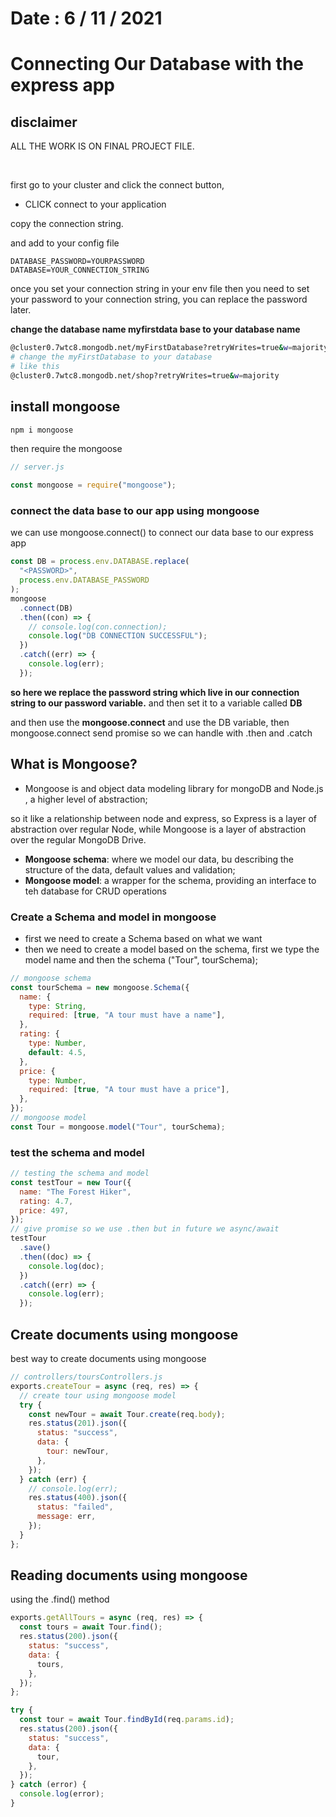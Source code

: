 # Date : 6 / 11 / 2021

# Connecting Our Database with the express app

## disclaimer

ALL THE WORK IS ON FINAL PROJECT FILE.

<br>

first go to your cluster and click the connect button,

- CLICK connect to your application

copy the connection string.
<br>

and add to your config file

```env
DATABASE_PASSWORD=YOURPASSWORD
DATABASE=YOUR_CONNECTION_STRING
```

once you set your connection string in your env file then you need to set your password to your connection string, you can replace the password later.
<br>

**change the database name myfirstdata base to your database name**

```bash
@cluster0.7wtc8.mongodb.net/myFirstDatabase?retryWrites=true&w=majority
# change the myFirstDatabase to your database
# like this
@cluster0.7wtc8.mongodb.net/shop?retryWrites=true&w=majority
```

## install mongoose

```bash
npm i mongoose
```

then require the mongoose

```js
// server.js

const mongoose = require("mongoose");
```

### connect the data base to our app using mongoose

we can use mongoose.connect() to connect our data base to our express app

```js
const DB = process.env.DATABASE.replace(
  "<PASSWORD>",
  process.env.DATABASE_PASSWORD
);
mongoose
  .connect(DB)
  .then((con) => {
    // console.log(con.connection);
    console.log("DB CONNECTION SUCCESSFUL");
  })
  .catch((err) => {
    console.log(err);
  });
```

**so here we replace the password string which live in our connection string to our password variable.**
and then set it to a variable called **DB**
<br>

and then use the **mongoose.connect** and use the DB variable, then mongoose.connect send promise so we can handle with .then and .catch

## What is Mongoose?

- Mongoose is and object data modeling library for mongoDB and Node.js , a higher level of abstraction;
  <br>

so it like a relationship between node and express, so Express is a layer of abstraction over regular Node, while Mongoose is a layer of abstraction over the regular MongoDB Drive.

- **Mongoose schema**: where we model our data, bu describing the structure of the data, default values and validation;
- **Mongoose model**: a wrapper for the schema, providing an interface to teh database for CRUD operations

### Create a Schema and model in mongoose

- first we need to create a Schema based on what we want
- then we need to create a model based on the schema, first we type the model name and then the schema ("Tour", tourSchema);

```js
// mongoose schema
const tourSchema = new mongoose.Schema({
  name: {
    type: String,
    required: [true, "A tour must have a name"],
  },
  rating: {
    type: Number,
    default: 4.5,
  },
  price: {
    type: Number,
    required: [true, "A tour must have a price"],
  },
});
// mongoose model
const Tour = mongoose.model("Tour", tourSchema);
```

### test the schema and model

```js
// testing the schema and model
const testTour = new Tour({
  name: "The Forest Hiker",
  rating: 4.7,
  price: 497,
});
// give promise so we use .then but in future we async/await
testTour
  .save()
  .then((doc) => {
    console.log(doc);
  })
  .catch((err) => {
    console.log(err);
  });
```

## Create documents using mongoose

best way to create documents using mongoose

```js
// controllers/toursControllers.js
exports.createTour = async (req, res) => {
  // create tour using mongoose model
  try {
    const newTour = await Tour.create(req.body);
    res.status(201).json({
      status: "success",
      data: {
        tour: newTour,
      },
    });
  } catch (err) {
    // console.log(err);
    res.status(400).json({
      status: "failed",
      message: err,
    });
  }
};
```

## Reading documents using mongoose

using the .find() method

```js
exports.getAllTours = async (req, res) => {
  const tours = await Tour.find();
  res.status(200).json({
    status: "success",
    data: {
      tours,
    },
  });
};
```

```js
try {
  const tour = await Tour.findById(req.params.id);
  res.status(200).json({
    status: "success",
    data: {
      tour,
    },
  });
} catch (error) {
  console.log(error);
}
```
